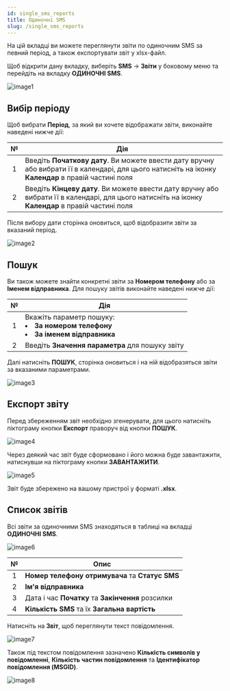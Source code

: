 ```yaml
---
id: single_sms_reports
title: Одиночні SMS
slug: /single_sms_reports
---
```


На цій вкладці ви можете переглянути звіти по одиночним SMS за певний період, а також експортувати звіт у xlsx-файл.

Щоб відкрити дану вкладку, виберіть **SMS** → **Звіти** у боковому меню та перейдіть на вкладку **ОДИНОЧНІ SMS**.

![image1](/img/uk/sms_reports_single_sms/image1.png)

## Вибір періоду

Щоб вибрати **Період**, за який ви хочете відображати звіти, виконайте наведені нижче дії:

|  №  | Дія |
| :-: | --- |
| 1 | Введіть **Початкову дату**. Ви можете ввести дату вручну або вибрати її в календарі, для цього натисніть на іконку **Календар** в правій частині поля |
| 2 | Введіть **Кінцеву дату**. Ви можете ввести дату вручну або вибрати її в календарі, для цього натисніть на іконку **Календар** в правій частині поля |

Після вибору дати сторінка оновиться, щоб відобразити звіти за вказаний період.

![image2](/img/uk/sms_reports_single_sms/image2.png)

## Пошук

Ви також можете знайти конкретні звіти за **Номером телефону** або за **Іменем відправника**. Для пошуку звітів виконайте наведені нижче дії:

|  №  | Дія |
| :-: | --- |
| 1 | Вкажіть параметр пошуку: <li>**За номером телефону**</li> <li>**За іменем відправника**</li> |
| 2 | Введіть **Значення параметра** для пошуку звіту |

Далі натисніть **ПОШУК**, сторінка оновиться і на ній відобразяться звіти за вказаними параметрами.

![image3](/img/uk/sms_reports_single_sms/image3.png)

## Експорт звіту

Перед збереженням звіт необхідно згенерувати, для цього натисніть піктограму кнопки **Експорт** праворуч від кнопки **ПОШУК**.

![image4](/img/uk/sms_reports_single_sms/image4.png)

Через деякий час звіт буде сформовано і його можна буде завантажити, натиснувши на піктограму кнопки **ЗАВАНТАЖИТИ**.

![image5](/img/uk/sms_reports_single_sms/image5.png)

Звіт буде збережено на вашому пристрої у форматі **.xlsx**.

## Список звітів

Всі звіти за одиночними SMS знаходяться в таблиці на вкладці **ОДИНОЧНІ SMS**.

![image6](/img/uk/sms_reports_single_sms/image6.png)

|  №  | Опис |
| :-: | ---- |
| 1 | **Номер телефону отримувача** та **Статус SMS** |
| 2 | **Ім'я відправника** |
| 3 | Дата і час **Початку** та **Закінчення** розсилки |
| 4 | **Кількість SMS** та їх **Загальна вартість** |

Натисніть на **Звіт**, щоб переглянути текст повідомлення.

![image7](/img/uk/sms_reports_single_sms/image7.png)

Також під текстом повідомлення зазначено **Кількість символів у повідомленні**, **Кількість частин повідомлення** та **Ідентифікатор повідомлення (MSGID)**.

![image8](/img/uk/sms_reports_single_sms/image8.png)

